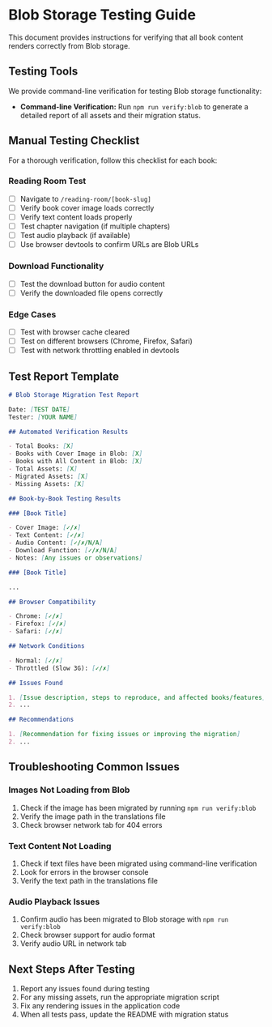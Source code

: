 # Blob Storage Testing Guide

This document provides instructions for verifying that all book content renders correctly from Blob storage.

## Testing Tools

We provide command-line verification for testing Blob storage functionality:

- **Command-line Verification:** Run `npm run verify:blob` to generate a detailed report of all assets and their migration status.

## Manual Testing Checklist

For a thorough verification, follow this checklist for each book:

### Reading Room Test

- [ ] Navigate to `/reading-room/[book-slug]`
- [ ] Verify book cover image loads correctly
- [ ] Verify text content loads properly
- [ ] Test chapter navigation (if multiple chapters)
- [ ] Test audio playback (if available)
- [ ] Use browser devtools to confirm URLs are Blob URLs

### Download Functionality

- [ ] Test the download button for audio content
- [ ] Verify the downloaded file opens correctly

### Edge Cases

- [ ] Test with browser cache cleared
- [ ] Test on different browsers (Chrome, Firefox, Safari)
- [ ] Test with network throttling enabled in devtools

## Test Report Template

```markdown
# Blob Storage Migration Test Report

Date: [TEST DATE]
Tester: [YOUR NAME]

## Automated Verification Results

- Total Books: [X]
- Books with Cover Image in Blob: [X]
- Books with All Content in Blob: [X]
- Total Assets: [X]
- Migrated Assets: [X]
- Missing Assets: [X]

## Book-by-Book Testing Results

### [Book Title]

- Cover Image: [✓/✗]
- Text Content: [✓/✗]
- Audio Content: [✓/✗/N/A]
- Download Function: [✓/✗/N/A]
- Notes: [Any issues or observations]

### [Book Title]

...

## Browser Compatibility

- Chrome: [✓/✗]
- Firefox: [✓/✗]
- Safari: [✓/✗]

## Network Conditions

- Normal: [✓/✗]
- Throttled (Slow 3G): [✓/✗]

## Issues Found

1. [Issue description, steps to reproduce, and affected books/features]
2. ...

## Recommendations

1. [Recommendation for fixing issues or improving the migration]
2. ...
```

## Troubleshooting Common Issues

### Images Not Loading from Blob

1. Check if the image has been migrated by running `npm run verify:blob`
2. Verify the image path in the translations file
3. Check browser network tab for 404 errors

### Text Content Not Loading

1. Check if text files have been migrated using command-line verification
2. Look for errors in the browser console
3. Verify the text path in the translations file

### Audio Playback Issues

1. Confirm audio has been migrated to Blob storage with `npm run verify:blob`
2. Check browser support for audio format
3. Verify audio URL in network tab

## Next Steps After Testing

1. Report any issues found during testing
2. For any missing assets, run the appropriate migration script
3. Fix any rendering issues in the application code
4. When all tests pass, update the README with migration status
